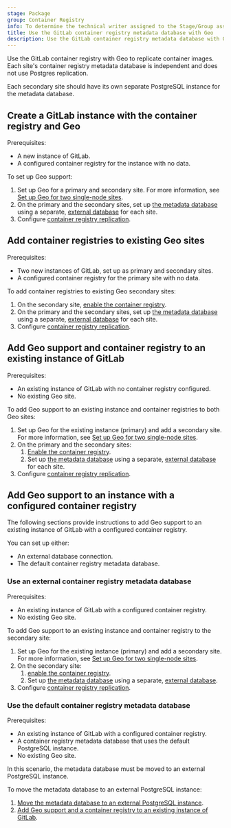 ```yaml
---
stage: Package
group: Container Registry
info: To determine the technical writer assigned to the Stage/Group associated with this page, see https://handbook.gitlab.com/handbook/product/ux/technical-writing/#assignments
title: Use the GitLab container registry metadata database with Geo
description: Use the GitLab container registry metadata database with Geo
---
```

Use the GitLab container registry with Geo to replicate container images. Each site's container registry metadata database is
independent and does not use Postgres replication.

Each secondary site should have its own
separate PostgreSQL instance for the metadata database.

## Create a GitLab instance with the container registry and Geo

Prerequisites:

- A new instance of GitLab.
- A configured container registry for the instance with no data.

To set up Geo support:

1. Set up Geo for a primary and secondary site. For more information, see [Set up Geo for two single-node sites](../../geo/setup/two_single_node_sites.md).
1. On the primary and the secondary sites, set up [the metadata database](../container_registry_metadata_database.md#new-installations) using a separate, [external database](../container_registry_metadata_database.md#using-an-external-database) for each site.
1. Configure [container registry replication](../../geo/replication/container_registry.md#configure-container-registry-replication).

## Add container registries to existing Geo sites

Prerequisites:

- Two new instances of GitLab, set up as primary and secondary sites.
- A configured container registry for the primary site with no data.

To add container registries to existing Geo secondary sites:

1. On the secondary site, [enable the container registry](../container_registry.md).
1. On the primary and the secondary sites, set up [the metadata database](../container_registry_metadata_database.md#new-installations) using a separate, [external database](../container_registry_metadata_database.md#using-an-external-database) for each site.
1. Configure [container registry replication](../../geo/replication/container_registry.md#configure-container-registry-replication).

## Add Geo support and container registry to an existing instance of GitLab

Prerequisites:

- An existing instance of GitLab with no container registry configured.
- No existing Geo site.

To add Geo support to an existing instance and container registries to both Geo sites:

1. Set up Geo for the existing instance (primary) and add a secondary site. For more information, see [Set up Geo for two single-node sites](../../geo/setup/two_single_node_sites.md).
1. On the primary and the secondary sites:
   1. [Enable the container registry](../container_registry.md#enable-the-container-registry).
   1. Set up [the metadata database](../container_registry_metadata_database.md#new-installations) using a separate, [external database](../container_registry_metadata_database.md#using-an-external-database) for each site.
1. Configure [container registry replication](../../geo/replication/container_registry.md#configure-container-registry-replication).

## Add Geo support to an instance with a configured container registry

The following sections provide instructions to add Geo support to an existing instance of GitLab with a configured container registry.

You can set up either:

- An external database connection.
- The default container registry metadata database.

### Use an external container registry metadata database

Prerequisites:

- An existing instance of GitLab with a configured container registry.
- No existing Geo site.

To add Geo support to an existing instance and container registry to the secondary site:

1. Set up Geo for the existing instance (primary) and add a secondary site. For more information, see [Set up Geo for two single-node sites](../../geo/setup/two_single_node_sites.md).
1. On the secondary site:
   1. [enable the container registry](../container_registry.md#enable-the-container-registry).
   1. Set up [the metadata database](../container_registry_metadata_database.md#new-installations) using a separate, [external database](../container_registry_metadata_database.md#using-an-external-database).
1. Configure [container registry replication](../../geo/replication/container_registry.md#configure-container-registry-replication).

### Use the default container registry metadata database

Prerequisites:

- An existing instance of GitLab with a configured container registry.
- A container registry metadata database that uses the default PostgreSQL instance.
- No existing Geo site.

In this scenario, the metadata database must be moved to an external PostgreSQL instance.

To move the metadata database to an external PostgreSQL instance:

1. [Move the metadata database to an external PostgreSQL instance](../../postgresql/moving.md).
1. [Add Geo support and a container registry to an existing instance of GitLab](#add-geo-support-and-container-registry-to-an-existing-instance-of-gitlab).

